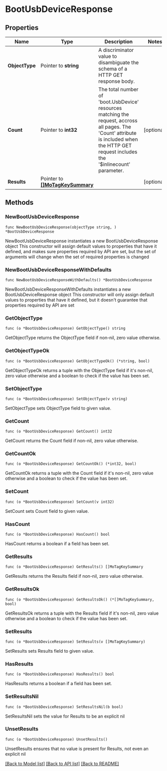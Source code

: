 # BootUsbDeviceResponse

## Properties

Name | Type | Description | Notes
------------ | ------------- | ------------- | -------------
**ObjectType** | Pointer to **string** | A discriminator value to disambiguate the schema of a HTTP GET response body. | 
**Count** | Pointer to **int32** | The total number of &#39;boot.UsbDevice&#39; resources matching the request, accross all pages. The &#39;Count&#39; attribute is included when the HTTP GET request includes the &#39;$inlinecount&#39; parameter. | [optional] 
**Results** | Pointer to [**[]MoTagKeySummary**](MoTagKeySummary.md) |  | [optional] 

## Methods

### NewBootUsbDeviceResponse

`func NewBootUsbDeviceResponse(objectType string, ) *BootUsbDeviceResponse`

NewBootUsbDeviceResponse instantiates a new BootUsbDeviceResponse object
This constructor will assign default values to properties that have it defined,
and makes sure properties required by API are set, but the set of arguments
will change when the set of required properties is changed

### NewBootUsbDeviceResponseWithDefaults

`func NewBootUsbDeviceResponseWithDefaults() *BootUsbDeviceResponse`

NewBootUsbDeviceResponseWithDefaults instantiates a new BootUsbDeviceResponse object
This constructor will only assign default values to properties that have it defined,
but it doesn't guarantee that properties required by API are set

### GetObjectType

`func (o *BootUsbDeviceResponse) GetObjectType() string`

GetObjectType returns the ObjectType field if non-nil, zero value otherwise.

### GetObjectTypeOk

`func (o *BootUsbDeviceResponse) GetObjectTypeOk() (*string, bool)`

GetObjectTypeOk returns a tuple with the ObjectType field if it's non-nil, zero value otherwise
and a boolean to check if the value has been set.

### SetObjectType

`func (o *BootUsbDeviceResponse) SetObjectType(v string)`

SetObjectType sets ObjectType field to given value.


### GetCount

`func (o *BootUsbDeviceResponse) GetCount() int32`

GetCount returns the Count field if non-nil, zero value otherwise.

### GetCountOk

`func (o *BootUsbDeviceResponse) GetCountOk() (*int32, bool)`

GetCountOk returns a tuple with the Count field if it's non-nil, zero value otherwise
and a boolean to check if the value has been set.

### SetCount

`func (o *BootUsbDeviceResponse) SetCount(v int32)`

SetCount sets Count field to given value.

### HasCount

`func (o *BootUsbDeviceResponse) HasCount() bool`

HasCount returns a boolean if a field has been set.

### GetResults

`func (o *BootUsbDeviceResponse) GetResults() []MoTagKeySummary`

GetResults returns the Results field if non-nil, zero value otherwise.

### GetResultsOk

`func (o *BootUsbDeviceResponse) GetResultsOk() (*[]MoTagKeySummary, bool)`

GetResultsOk returns a tuple with the Results field if it's non-nil, zero value otherwise
and a boolean to check if the value has been set.

### SetResults

`func (o *BootUsbDeviceResponse) SetResults(v []MoTagKeySummary)`

SetResults sets Results field to given value.

### HasResults

`func (o *BootUsbDeviceResponse) HasResults() bool`

HasResults returns a boolean if a field has been set.

### SetResultsNil

`func (o *BootUsbDeviceResponse) SetResultsNil(b bool)`

 SetResultsNil sets the value for Results to be an explicit nil

### UnsetResults
`func (o *BootUsbDeviceResponse) UnsetResults()`

UnsetResults ensures that no value is present for Results, not even an explicit nil

[[Back to Model list]](../README.md#documentation-for-models) [[Back to API list]](../README.md#documentation-for-api-endpoints) [[Back to README]](../README.md)


